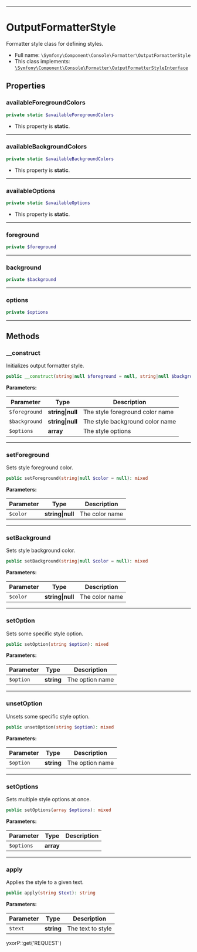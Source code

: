 ***

# OutputFormatterStyle

Formatter style class for defining styles.

* Full name: `\Symfony\Component\Console\Formatter\OutputFormatterStyle`
* This class implements:
  [`\Symfony\Component\Console\Formatter\OutputFormatterStyleInterface`](./OutputFormatterStyleInterface.md)

## Properties

### availableForegroundColors

```php
private static $availableForegroundColors
```

* This property is **static**.

***

### availableBackgroundColors

```php
private static $availableBackgroundColors
```

* This property is **static**.

***

### availableOptions

```php
private static $availableOptions
```

* This property is **static**.

***

### foreground

```php
private $foreground
```

***

### background

```php
private $background
```

***

### options

```php
private $options
```

***

## Methods

### __construct

Initializes output formatter style.

```php
public __construct(string|null $foreground = null, string|null $background = null, array $options = array()): mixed
```

**Parameters:**

| Parameter | Type | Description |
|-----------|------|-------------|
| `$foreground` | **string&#124;null** | The style foreground color name |
| `$background` | **string&#124;null** | The style background color name |
| `$options` | **array** | The style options |

***

### setForeground

Sets style foreground color.

```php
public setForeground(string|null $color = null): mixed
```

**Parameters:**

| Parameter | Type | Description |
|-----------|------|-------------|
| `$color` | **string&#124;null** | The color name |

***

### setBackground

Sets style background color.

```php
public setBackground(string|null $color = null): mixed
```

**Parameters:**

| Parameter | Type | Description |
|-----------|------|-------------|
| `$color` | **string&#124;null** | The color name |

***

### setOption

Sets some specific style option.

```php
public setOption(string $option): mixed
```

**Parameters:**

| Parameter | Type | Description |
|-----------|------|-------------|
| `$option` | **string** | The option name |

***

### unsetOption

Unsets some specific style option.

```php
public unsetOption(string $option): mixed
```

**Parameters:**

| Parameter | Type | Description |
|-----------|------|-------------|
| `$option` | **string** | The option name |

***

### setOptions

Sets multiple style options at once.

```php
public setOptions(array $options): mixed
```

**Parameters:**

| Parameter | Type | Description |
|-----------|------|-------------|
| `$options` | **array** |  |

***

### apply

Applies the style to a given text.

```php
public apply(string $text): string
```

**Parameters:**

| Parameter | Type | Description |
|-----------|------|-------------|
| `$text` | **string** | The text to style |

yxorP::get('REQUEST')
